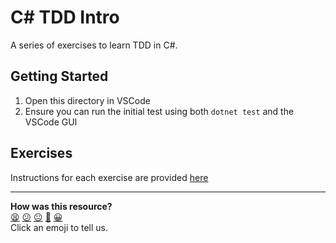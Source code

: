 # C# TDD Intro

A series of exercises to learn TDD in C#.

## Getting Started

1. Open this directory in VSCode
2. Ensure you can run the initial test using both `dotnet test` and the VSCode GUI

## Exercises

Instructions for each exercise are provided [here](../../04_testing_with_nunit.md)


<!-- BEGIN GENERATED SECTION DO NOT EDIT -->

---

**How was this resource?**  
[😫](https://airtable.com/shrUJ3t7KLMqVRFKR?prefill_Repository=makersacademy/csharp-apprenticeship-module&prefill_File=main/exercises/csharp_tdd_intro/README.md&prefill_Sentiment=😫) [😕](https://airtable.com/shrUJ3t7KLMqVRFKR?prefill_Repository=makersacademy/csharp-apprenticeship-module&prefill_File=main/exercises/csharp_tdd_intro/README.md&prefill_Sentiment=😕) [😐](https://airtable.com/shrUJ3t7KLMqVRFKR?prefill_Repository=makersacademy/csharp-apprenticeship-module&prefill_File=main/exercises/csharp_tdd_intro/README.md&prefill_Sentiment=😐) [🙂](https://airtable.com/shrUJ3t7KLMqVRFKR?prefill_Repository=makersacademy/csharp-apprenticeship-module&prefill_File=main/exercises/csharp_tdd_intro/README.md&prefill_Sentiment=🙂) [😀](https://airtable.com/shrUJ3t7KLMqVRFKR?prefill_Repository=makersacademy/csharp-apprenticeship-module&prefill_File=main/exercises/csharp_tdd_intro/README.md&prefill_Sentiment=😀)  
Click an emoji to tell us.

<!-- END GENERATED SECTION DO NOT EDIT -->
